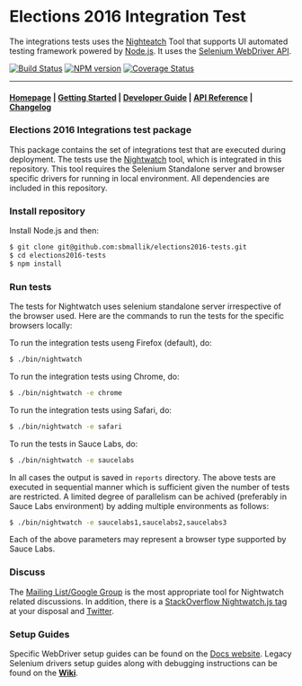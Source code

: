 # Elections 2016 Integration Test

The integrations tests uses the [Nighteatch](http://nightwatchjs.org) Tool that supports UI automated testing framework powered by [Node.js](http://nodejs.org/). It uses the [Selenium WebDriver API](https://github.com/SeleniumHQ/selenium/wiki/JsonWireProtocol).

[![Build Status](https://travis-ci.org/nightwatchjs/nightwatch.svg?branch=master)](https://travis-ci.org/nightwatchjs/nightwatch) [![NPM version](https://badge.fury.io/js/nightwatch.png)](http://badge.fury.io/js/nightwatch) [![Coverage Status](https://coveralls.io/repos/nightwatchjs/nightwatch/badge.svg?branch=master&service=github)](https://coveralls.io/github/nightwatchjs/nightwatch?branch=master)

***

#### [Homepage](http://nightwatchjs.org) | [Getting Started](http://nightwatchjs.org/getingstarted) | [Developer Guide](http://nightwatchjs.org/guide) | [API Reference](http://nightwatchjs.org/api) | [Changelog](https://github.com/nightwatchjs/nightwatch/releases)

### Elections 2016 Integrations test package
This package contains the set of integrations test that are executed during deployment. The tests use the [Nightwatch](http://nightwatchjs.org/guide) tool, which is integrated in this repository. This tool requires the Selenium Standalone server and browser specific drivers for running in local environment. All dependencies are included in this repository.

### Install repository

Install Node.js and then:
```sh
$ git clone git@github.com:sbmallik/elections2016-tests.git
$ cd elections2016-tests
$ npm install
```

### Run tests
The tests for Nightwatch uses selenium standalone server irrespective of the browser used. Here are the commands to run the tests for the specific browsers locally:

To run the integration tests useng Firefox (default), do:

```sh
$ ./bin/nightwatch
```

To run the integration tests using Chrome, do:

```sh
$ ./bin/nightwatch -e chrome
```

To run the integration tests using Safari, do:

```sh
$ ./bin/nightwatch -e safari
```

To run the tests in Sauce Labs, do:

```sh
$ ./bin/nightwatch -e saucelabs
```
In all cases the output is saved in ```reports``` directory. The above tests are executed in sequential manner which is sufficient given the number of tests are restricted. A limited degree of parallelism can be achived (preferably in Sauce Labs environment) by adding multiple environments as follows:

```sh
$ ./bin/nightwatch -e saucelabs1,saucelabs2,saucelabs3
```
Each of the above parameters may represent a browser type supported by Sauce Labs. 

### Discuss
The [Mailing List/Google Group](https://groups.google.com/forum/#!forum/nightwatchjs) is the most appropriate tool for Nightwatch related discussions. In addition, there is a [StackOverflow Nightwatch.js tag](http://stackoverflow.com/questions/tagged/nightwatch.js) at your disposal and [Twitter](https://twitter.com/nightwatchjs).

### Setup Guides
Specific WebDriver setup guides can be found on the [Docs website](http://nightwatchjs.org/getingstarted#browser-drivers-setup). 
Legacy Selenium drivers setup guides along with debugging instructions can be found on the [**Wiki**](https://github.com/nightwatchjs/nightwatch/wiki).

